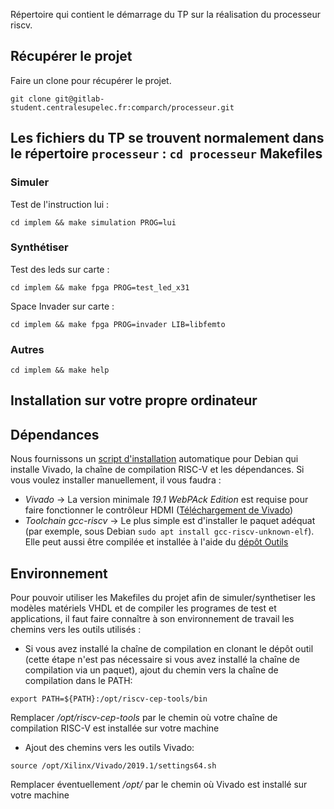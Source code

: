 Répertoire qui contient le démarrage du TP sur la réalisation du processeur riscv.

Récupérer le projet
---------------------
Faire un clone pour récupérer le projet.

`git clone git@gitlab-student.centralesupelec.fr:comparch/processeur.git`

Les fichiers du TP se trouvent normalement dans le répertoire `processeur` : `cd processeur`
Makefiles
---------


### Simuler

Test de l'instruction lui :

`cd implem && make simulation PROG=lui `

### Synthétiser

Test des leds sur carte : 

`cd implem && make fpga PROG=test_led_x31`

Space Invader sur carte :

`cd implem && make fpga PROG=invader LIB=libfemto`

### Autres

`cd implem && make help`


Installation sur votre propre ordinateur
----------------------------------------

## Dépendances

Nous fournissons un [script d'installation](https://gitlab-student.centralesupelec.fr/comparch/processeur/-/blob/master/install.sh) automatique pour Debian qui installe Vivado, la chaîne de compilation RISC-V et les dépendances. Si vous voulez installer manuellement, il vous faudra :
* *Vivado* -> La version minimale *19.1 WebPAck Edition* est requise pour faire fonctionner le contrôleur HDMI ([Téléchargement de Vivado](https://www.xilinx.com/support/download.html))
* *Toolchain gcc-riscv* -> Le plus simple est d'installer le paquet adéquat (par exemple, sous Debian `sudo apt install gcc-riscv-unknown-elf`). Elle peut aussi être compilée et installée à l'aide du [dépôt Outils](https://gricad-gitlab.univ-grenoble-alpes.fr/riscv-ens/outils)

## Environnement

Pour pouvoir utiliser les Makefiles du projet afin de simuler/synthetiser les modèles matériels VHDL et de compiler les programes de test et applications, il faut faire connaître à son environnement de travail les chemins vers les outils utilisés :

* Si vous avez installé la chaîne de compilation en clonant le dépôt outil (cette étape n'est pas nécessaire si vous avez installé la chaîne de compilation via un paquet), ajout du chemin vers la chaîne de compilation dans le PATH:

`export PATH=${PATH}:/opt/riscv-cep-tools/bin`

Remplacer */opt/riscv-cep-tools* par le chemin où votre chaîne
de compilation RISC-V est installée sur votre machine

* Ajout des chemins vers les outils Vivado: 

`source /opt/Xilinx/Vivado/2019.1/settings64.sh` 

Remplacer éventuellement */opt/* par le chemin où Vivado est installé sur votre machine
